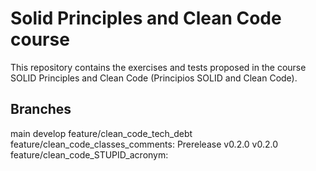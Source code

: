 # Solid Principles and Clean Code course

This repository contains the exercises and tests proposed in the course SOLID Principles and Clean Code (Principios SOLID and Clean Code).

## Branches
main
develop
feature/clean_code_tech_debt
feature/clean_code_classes_comments: 
    Prerelease v0.2.0
    v0.2.0
feature/clean_code_STUPID_acronym:
